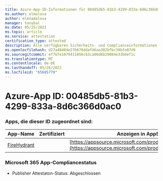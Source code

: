 ```yaml
---
title: Azure-App-ID-Informationen für 00485db5-81b3-4299-833a-8d6c366d0ac0
ms.author: elmalova
author: elenamalova
manager: tonybal
ms.date: 05/25/2022
ms.topic: article
ms.service: attestation
certification_type: attested
description: Alle verfügbaren Sicherheits- und Complianceinformationen für 00485db5-81b3-4299-833a-8d6c366d0ac0.
ms.openlocfilehash: d27a48404e276670ddaf46aa302bfbc39bfe87d9
ms.sourcegitcommit: ef767e1079411056cb3ca86d6b29084e31b0ef1c
ms.translationtype: MT
ms.contentlocale: de-DE
ms.lasthandoff: 05/26/2022
ms.locfileid: "65685779"
---
```

# <a name="azure-app-id-00485db5-81b3-4299-833a-8d6c366d0ac0"></a>Azure-App ID: 00485db5-81b3-4299-833a-8d6c366d0ac0


### <a name="apps-associated-with-this-id"></a>Apps, die dieser ID zugeordnet sind:
| **App-Name** | **Zertifiziert** | **Anzeigen in AppSource** |
|--------------|---------------|-----------------------|
| [FireHydrant](../forward/WA200003794.md) |  | [https://appsource.microsoft.com/product/office/WA200003794](https://appsource.microsoft.com/product/office/WA200003794) |

### <a name="microsoft-365-app-compliance-status"></a>Microsoft 365 App-Compliancestatus
- Publisher Attestaton-Status: Abgeschlossen
